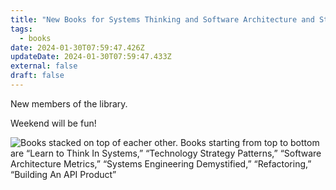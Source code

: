 ```yaml
---
title: "New Books for Systems Thinking and Software Architecture and Strategy"
tags:
  - books
date: 2024-01-30T07:59:47.426Z
updateDate: 2024-01-30T07:59:47.433Z
external: false
draft: false
---
```

New members of the library.

Weekend will be fun!

![Books stacked on top of eacher other. Books starting from top to bottom are “Learn to Think In Systems,” “Technology Strategy Patterns,” “Software Architecture Metrics,” “Systems Engineering Demystified,” “Refactoring,” “Building An API Product”](/images/content/journal/2024-01-30-09.02.23.jpg)
